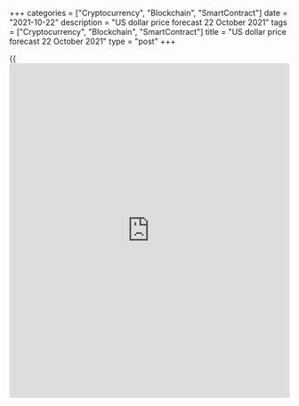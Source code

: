 +++
categories = ["Cryptocurrency", "Blockchain", "SmartContract"]
date = "2021-10-22"
description = "US dollar price forecast 22 October 2021"
tags = ["Cryptocurrency", "Blockchain", "SmartContract"]
title = "US dollar price forecast 22 October 2021"
type = "post"
+++

{{<iframe id="large-banner" src="https://www.bounty.group/#slide=12.0" width="100%" height="600" scrolling="no" style="border: 0px solid rgb(216, 221, 230); border-radius: 3px;">}}

2021-10-22

2021-10-22

Dollar lives to fight another day! Forecast as of 22.10.2021Dmitri
Demidenko

No trend goes without a correction. The matter is how deep the
correction will be. The [EURUSD][1] downtrend is not going to reverse,
and traders wonder how high the price will rise in the correction. Let
us discuss the Forex outlook and make up a trading plan.

## Weekly US dollar fundamental forecast

Is it relevant to sell the US dollar if the global economic growth is
slowing down, and the Fed could raise the federal funds rate twice in
2022? In the second half of October, some [investor](https://www.fintechee.com/tutorial-for-forex-trading/investor-mode/)s have expected
central banks to tighten monetary [policy](https://www.fintechee.com/policy/) earlier than previously
suggested and faster than they wished. However, the Fed can well do the
same. Some could argue the Fed should act slower than other central
banks. Nonetheless, Jerome Powell and his colleagues have different
targets and the targets should be met soon.

According to PIMCO, the US economy is accelerating. This is facilitated
by several reasons. The number of COVID-19 cases is decreasing,
consumers are actively spending their savings, the proportion of fully
vaccinated populations is increasing. The company reports an increase in
activity in the tourism and recreation sectors. Besides, contracts to
sell the US previously owned homes increased by 7% in September, and the
number of jobless claims fell to 290,000 in the week ended October 15.
Therefore, things are not as bad in the USA.

An increase in the US GDP rate and strong corporate reporting (according
to FactSet, 81% of the 80 reported companies in the broad stock index
base outperformed forecasts) allowed the [S&P 500][2] to hit its 55th
record close in 2021. But what if it’s because of the US exclusivity,
not because of the global growth acceleration? If so, the US stock
market rally will not support the [EURUSD][1] bulls. Furthermore, the
higher the US stock indexes, the better US financial conditions. So, the
Fed will have more opportunities to normalize its monetary [policy](https://www.fintechee.com/policy/).

### Dynamics of financial conditions in USA and euro area



 _Source_ _: Bloomberg_

The weakness of the banking system and the lower valuation of European
equities compared to American peers contribute to tighter financial
conditions in the euro area than in the USA. This limits the actions of
the ECB. Although financial markets want Christine Lagarde and her
colleagues to raise the interest rates in 2023 or even 2022 amid
inflation rise, the Governing Council will hardly do so until 2024. The
divergence in monetary policies will continue to support the [EURUSD][1]
bears, so the correction up is rather limited.

### Weekly [EURUSD][1] trading plan

At its October 28 meeting, the ECB is likely to maintain its mantra
about the temporary nature of high inflation, which will allow it to
leave the door open for expanding regular quantitative easing program
after the PEPP ends in March. At the same time, Christine Lagarde will
put pressure on the markets, which have expected the ECB to signal the
interest rate hike over the next 12-18 months. These factors, along with
weak data on the euro-area PMI for October, could be a reason to sell
the [EURUSD][1] on the breakout of the support at 1.1615. After all, the
range of medium-term consolidation has not yet been determined. It could
be 1.155 - 1.18 and 1.145 - 1.168.



## Price chart of EURUSD in real time mode

The content of this article reflects the author’s opinion and does not
necessarily reflect the official position of LiteForex. The material
published on this page is provided for informational purposes only and
should not be considered as the provision of investment advice for the
purposes of Directive 2004/39/EC.

Rate this article:

{{value}}

( {{count}} {{title}} )

   1. my.liteforex.com/trading/chart?symbol=EURUSD
   2. my.liteforex.com/trading/chart?symbol=SPX